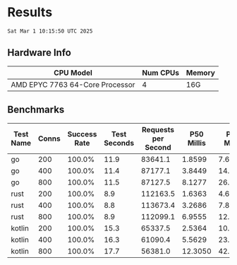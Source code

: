 # Results
`Sat Mar 1 10:15:50 UTC 2025`
## Hardware Info
| CPU Model | Num CPUs | Memory |
| --------- | -------- | ------ |
| AMD EPYC 7763 64-Core Processor | 4 | 16G |

## Benchmarks
| Test Name | Conns | Success Rate | Test Seconds | Requests per Second | P50 Millis | P99 Millis | P99.9 Millis | API Memory MB | API CPU Time | API Threads |
| --------- | ----- | ------------ | ------------ | ------------------- | ---------- | ---------- | ------------ | ------------- | ------------ | ----------- |
| go | 200 | 100.0% | 11.9 | 83641.1 | 1.8599 | 7.6663 | 10.6888 | 17.4 | 00:00:27 | 12 |
| go | 400 | 100.0% | 11.4 | 87177.1 | 3.8449 | 14.1520 | 20.1966 | 23.5 | 00:00:27 | 12 |
| go | 800 | 100.0% | 11.5 | 87127.5 | 8.1277 | 26.4369 | 39.6589 | 37.2 | 00:00:27 | 14 |
| rust | 200 | 100.0% | 8.9 | 112163.5 | 1.6363 | 4.6248 | 6.3030 | 9.1 | 00:00:17 | 5 |
| rust | 400 | 100.0% | 8.8 | 113673.4 | 3.2686 | 7.8210 | 10.1518 | 13.8 | 00:00:17 | 5 |
| rust | 800 | 100.0% | 8.9 | 112099.1 | 6.9555 | 12.5061 | 17.1126 | 23.3 | 00:00:17 | 5 |
| kotlin | 200 | 100.0% | 15.3 | 65337.5 | 2.5364 | 10.9504 | 36.1444 | 318.1 | 00:00:40 | 33 |
| kotlin | 400 | 100.0% | 16.3 | 61090.4 | 5.5629 | 23.7343 | 73.2713 | 506.1 | 00:00:45 | 33 |
| kotlin | 800 | 100.0% | 17.7 | 56381.0 | 12.3050 | 42.0959 | 144.0568 | 602.2 | 00:00:50 | 33 |
